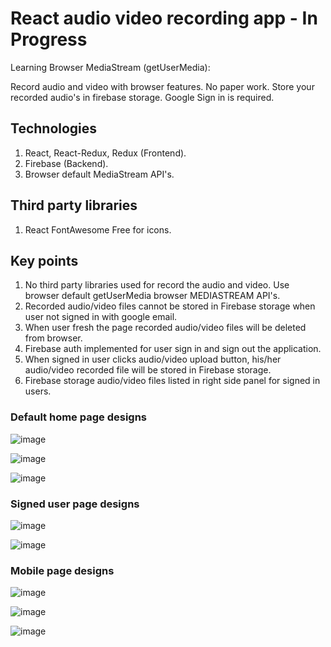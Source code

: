 # React audio video recording app - In Progress

Learning Browser MediaStream (getUserMedia):

Record audio and video with browser features. No paper work. Store your recorded audio's in firebase storage. Google Sign in is required.

## Technologies
1. React, React-Redux, Redux (Frontend).
2. Firebase (Backend).
3. Browser default MediaStream API's.

## Third party libraries
1. React FontAwesome Free for icons.

## Key points
1. No third party libraries used for record the audio and video. Use browser default getUserMedia browser MEDIASTREAM API's.
2. Recorded audio/video files cannot be stored in Firebase storage when user not signed in with google email.
3. When user fresh the page recorded audio/video files will be deleted from browser.
4. Firebase auth implemented for user sign in and sign out the application.
5. When signed in user clicks audio/video upload button, his/her audio/video recorded file will be stored in Firebase storage.
6. Firebase storage audio/video files listed in right side panel for signed in users.


### Default home page designs

![image](https://github.com/vulchivijay/record-voice/blob/main/public/screenshots/homepage.jpg)

![image](https://github.com/vulchivijay/record-voice/blob/main/public/screenshots/homepage-1.jpg)

![image](https://github.com/vulchivijay/record-voice/blob/main/public/screenshots/homepage-2.jpg)


### Signed user page designs

![image](https://github.com/vulchivijay/record-voice/blob/main/public/screenshots/userpage.jpg)

![image](https://github.com/vulchivijay/record-voice/blob/main/public/screenshots/userpage-2.jpg)

### Mobile page designs

![image](https://github.com/vulchivijay/record-voice/blob/main/public/screenshots/mobile.jpg)

![image](https://github.com/vulchivijay/record-voice/blob/main/public/screenshots/mobile-2.jpg)

![image](https://github.com/vulchivijay/record-voice/blob/main/public/screenshots/mobile-3.jpg)
